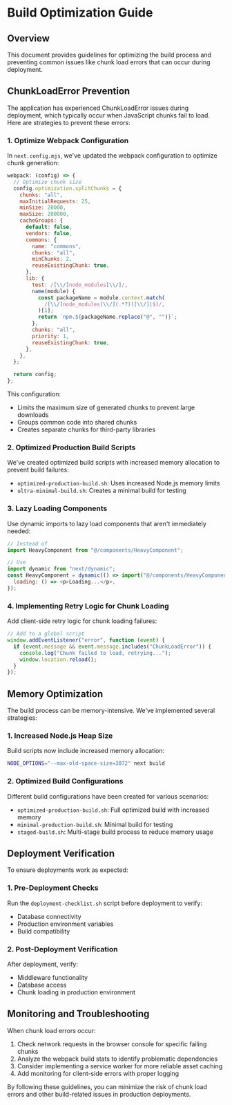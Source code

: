 # Build Optimization Guide

## Overview

This document provides guidelines for optimizing the build process and preventing common issues like chunk load errors that can occur during deployment.

## ChunkLoadError Prevention

The application has experienced ChunkLoadError issues during deployment, which typically occur when JavaScript chunks fail to load. Here are strategies to prevent these errors:

### 1. Optimize Webpack Configuration

In `next.config.mjs`, we've updated the webpack configuration to optimize chunk generation:

```javascript
webpack: (config) => {
  // Optimize chunk size
  config.optimization.splitChunks = {
    chunks: "all",
    maxInitialRequests: 25,
    minSize: 20000,
    maxSize: 200000,
    cacheGroups: {
      default: false,
      vendors: false,
      commons: {
        name: "commons",
        chunks: "all",
        minChunks: 2,
        reuseExistingChunk: true,
      },
      lib: {
        test: /[\\/]node_modules[\\/]/,
        name(module) {
          const packageName = module.context.match(
            /[\\/]node_modules[\\/](.*?)([\\/]|$)/,
          )[1];
          return `npm.${packageName.replace("@", "")}`;
        },
        chunks: "all",
        priority: 1,
        reuseExistingChunk: true,
      },
    },
  };

  return config;
};
```

This configuration:

- Limits the maximum size of generated chunks to prevent large downloads
- Groups common code into shared chunks
- Creates separate chunks for third-party libraries

### 2. Optimized Production Build Scripts

We've created optimized build scripts with increased memory allocation to prevent build failures:

- `optimized-production-build.sh`: Uses increased Node.js memory limits
- `ultra-minimal-build.sh`: Creates a minimal build for testing

### 3. Lazy Loading Components

Use dynamic imports to lazy load components that aren't immediately needed:

```javascript
// Instead of
import HeavyComponent from "@/components/HeavyComponent";

// Use
import dynamic from "next/dynamic";
const HeavyComponent = dynamic(() => import("@/components/HeavyComponent"), {
  loading: () => <p>Loading...</p>,
});
```

### 4. Implementing Retry Logic for Chunk Loading

Add client-side retry logic for chunk loading failures:

```javascript
// Add to a global script
window.addEventListener("error", function (event) {
  if (event.message && event.message.includes("ChunkLoadError")) {
    console.log("Chunk failed to load, retrying...");
    window.location.reload();
  }
});
```

## Memory Optimization

The build process can be memory-intensive. We've implemented several strategies:

### 1. Increased Node.js Heap Size

Build scripts now include increased memory allocation:

```bash
NODE_OPTIONS="--max-old-space-size=3072" next build
```

### 2. Optimized Build Configurations

Different build configurations have been created for various scenarios:

- `optimized-production-build.sh`: Full optimized build with increased memory
- `minimal-production-build.sh`: Minimal build for testing
- `staged-build.sh`: Multi-stage build process to reduce memory usage

## Deployment Verification

To ensure deployments work as expected:

### 1. Pre-Deployment Checks

Run the `deployment-checklist.sh` script before deployment to verify:

- Database connectivity
- Production environment variables
- Build compatibility

### 2. Post-Deployment Verification

After deployment, verify:

- Middleware functionality
- Database access
- Chunk loading in production environment

## Monitoring and Troubleshooting

When chunk load errors occur:

1. Check network requests in the browser console for specific failing chunks
2. Analyze the webpack build stats to identify problematic dependencies
3. Consider implementing a service worker for more reliable asset caching
4. Add monitoring for client-side errors with proper logging

By following these guidelines, you can minimize the risk of chunk load errors and other build-related issues in production deployments.
